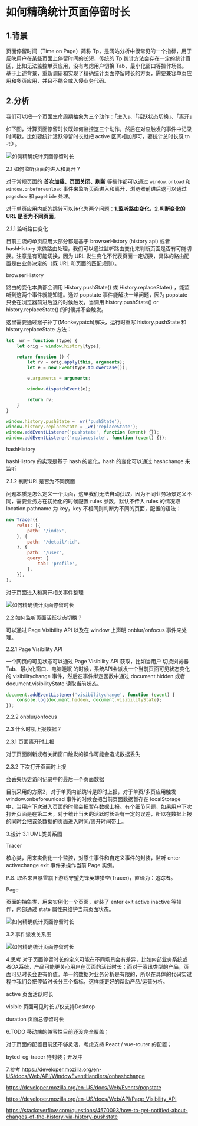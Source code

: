 如何精确统计页面停留时长
===

## 1.背景

页面停留时间（Time on Page）简称 Tp，是网站分析中很常见的一个指标，用于反映用户在某些页面上停留时间的长短，传统的 Tp 统计方法会存在一定的统计盲区，比如无法监控单页应用，没有考虑用户切换 Tab、最小化窗口等操作场景。基于上述背景，重新调研和实现了精确统计页面停留时长的方案，需要兼容单页应用和多页应用，并且不耦合或入侵业务代码。

## 2.分析

我们可以把一个页面生命周期抽象为三个动作：「进入」、「活跃状态切换」、「离开」

如下图，计算页面停留时长既如何监控这三个动作，然后在对应触发的事件中记录时间戳，比如要统计活跃停留时长就把 active 区间相加即可，要统计总时长既 tn -t0 。

![如何精确统计页面停留时长](./img/01.jpeg)

2.1 如何监听页面的进入和离开？

对于常规页面的 **首次加载、页面关闭、刷新** 等操作都可以通过 `window.onload` 和 `window.onbeforeunload` 事件来监听页面进入和离开，浏览器前进后退可以通过 `pageshow` 和 `pagehide` 处理。

对于单页应用内部的跳转可以转化为两个问题：**1.监听路由变化，2.判断变化的 URL 是否为不同页面**。

2.1.1 监听路由变化

目前主流的单页应用大部分都是基于 browserHistory (history api) 或者 hashHistory 来做路由处理，我们可以通过监听路由变化来判断页面是否有可能切换。注意是有可能切换，因为 URL 发生变化不代表页面一定切换，具体的路由配置是由业务决定的（既 URL 和页面的匹配规则）。

browserHistory

路由的变化本质都会调用 History.pushState() 或 History.replaceState() ，能监听到这两个事件就能知道。通过 popstate 事件能解决一半问题，因为 popstate 只会在浏览器前进后退的时候触发，当调用 history.pushState() or history.replaceState() 的时候并不会触发。

这里需要通过猴子补丁(Monkeypatch)解决，运行时重写 history.pushState 和 history.replaceState 方法：

```js
let _wr = function (type) {
    let orig = window.history[type];

    return function () {
        let rv = orig.apply(this, arguments);
        let e = new Event(type.toLowerCase());

        e.arguments = arguments;

        window.dispatchEvent(e);

        return rv;
    }
}

window.history.pushState = _wr('pushState');
window.history.replaceState = _wr('replaceState');
window.addEventListener('pushstate', function (event) {});
window.addEventListener('replacestate', function (event) {});
```

hashHistory

hashHistory 的实现是基于 hash 的变化，hash 的变化可以通过 hashchange 来监听

2.1.2 判断URL是否为不同页面

问题本质是怎么定义一个页面，这里我们无法自动获取，因为不同业务场景定义不同，需要业务方在初始化的时候配置 rules 参数，默认不传入 rules 的情况取 location.pathname 为 key，key 不相同则判断为不同的页面，配置的语法：

```js
new Tracer({
    rules: [{
        path: '/index',
    }, {
        path: '/detail/:id',
    }, {
        path: '/user',
        query: {
            tab: 'profile',
        },
    }],
);
```

对于页面进入和离开相关事件整理

![如何精确统计页面停留时长](./img/02.jpeg)

2.2 如何监听页面活跃状态切换？

可以通过 Page Visibility API 以及在 window 上声明 onblur/onfocus 事件来处理。

2.2.1 Page Visibility API

一个网页的可见状态可以通过 Page Visibility API 获取，比如当用户 切换浏览器Tab、最小化窗口、电脑睡眠 的时候，系统API会派发一个当前页面可见状态变化的 visibilitychange 事件，然后在事件绑定函数中通过 document.hidden 或者 document.visibilityState 读取当前状态。

```js
document.addEventListener('visibilitychange', function (event) {
    console.log(document.hidden, document.visibilityState);
});
```

2.2.2 onblur/onfocus

2.3 什么时机上报数据？

2.3.1 页面离开时上报

对于页面刷新或者关闭窗口触发的操作可能会造成数据丢失

2.3.2 下次打开页面时上报

会丢失历史访问记录中的最后一个页面数据

目前采用的方案2，对于单页内部跳转是即时上报，对于单页/多页应用触发 window.onbeforeunload 事件的时候会把当前页面数据暂存在 localStorage 中，当用户下次进入页面的时候会把暂存数据上报。有个细节问题，如果用户下次打开页面是在第二天，对于统计当天的活跃时长会有一定的误差，所以在数据上报的同时会把该条数据的页面进入时间/离开时间带上。

3.设计
3.1 UML类关系图

Tracer

核心类，用来实例化一个监控，对原生事件和自定义事件的封装，监听 enter activechange exit 事件来操作当前 Page 实例。

P.S. 取名来自暴雪旗下游戏守望先锋英雄猎空(Tracer)，直译为：追踪者。

Page

页面的抽象类，用来实例化一个页面，封装了 enter exit active inactive 等操作，内部通过 state 属性来维护当前页面状态。

![如何精确统计页面停留时长](./img/03.jpeg)

3.2 事件派发关系图

![如何精确统计页面停留时长](./img/04.jpeg)

4.思考
对于页面停留时长的定义可能在不同场景会有差异，比如内部业务系统或者OA系统，产品可能更关心用户在页面的活跃时长；而对于资讯类型的产品，页面可见时长会更有价值。单一的数据对业务分析是有限的，所以在具体的代码实过程中我们会把停留时长分三个指标，这样能更好的帮助产品/运营分析。

active 页面活跃时长

visible 页面可见时长 //仅支持Desktop

duration 页面总停留时长

6.TODO
移动端的兼容性目前还没完全覆盖；

对于页面的配置目前还不够灵活，考虑支持 React / vue-router 的配置；

byted-cg-tracer 待封装；开发中

7.参考
<https://developer.mozilla.org/en-US/docs/Web/API/WindowEventHandlers/onhashchange>

<https://developer.mozilla.org/en-US/docs/Web/Events/popstate>

<https://developer.mozilla.org/en-US/docs/Web/API/Page_Visibility_API>

<https://stackoverflow.com/questions/4570093/how-to-get-notified-about-changes-of-the-history-via-history-pushstate>

